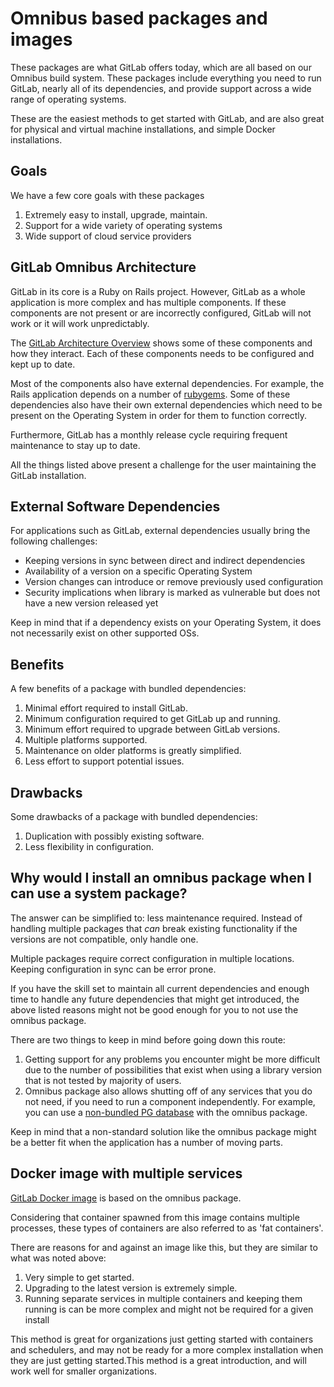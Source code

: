 # Omnibus based packages and images

These packages are what GitLab offers today, which are all based on our Omnibus build system. These packages include everything you need to run GitLab, nearly all of its dependencies, and provide support across a wide range of operating systems.

These are the easiest methods to get started with GitLab, and are also great for physical and virtual machine installations, and simple Docker installations.

## Goals

We have a few core goals with these packages
1. Extremely easy to install, upgrade, maintain.
1. Support for a wide variety of operating systems
1. Wide support of cloud service providers

## GitLab Omnibus Architecture

GitLab in its core is a Ruby on Rails project. However, GitLab as a whole
application is more complex and has multiple components. If these components are
not present or are incorrectly configured, GitLab will not work or it will work
unpredictably.

The [GitLab Architecture Overview] shows some of these components and how they
interact. Each of these components needs to be configured and kept up to date.

Most of the components also have external dependencies. For example, the Rails
application depends on a number of [rubygems]. Some of these dependencies also
have their own external dependencies which need to be present on the Operating
System in order for them to function correctly.

Furthermore, GitLab has a monthly release cycle requiring frequent maintenance
to stay up to date.

All the things listed above present a challenge for the user maintaining the GitLab
installation.

## External Software Dependencies

For applications such as GitLab, external dependencies usually bring the following
challenges:

* Keeping versions in sync between direct and indirect dependencies
* Availability of a version on a specific Operating System
* Version changes can introduce or remove previously used configuration
* Security implications when library is marked as vulnerable but does not have
a new version released yet

Keep in mind that if a dependency exists on your Operating System, it does not
necessarily exist on other supported OSs.

## Benefits

A few benefits of a package with bundled dependencies:

1. Minimal effort required to install GitLab.
1. Minimum configuration required to get GitLab up and running.
1. Minimum effort required to upgrade between GitLab versions.
1. Multiple platforms supported.
1. Maintenance on older platforms is greatly simplified.
1. Less effort to support potential issues.

## Drawbacks

Some drawbacks of a package with bundled dependencies:

1. Duplication with possibly existing software.
1. Less flexibility in configuration.

## Why would I install an omnibus package when I can use a system package?

The answer can be simplified to: less maintenance required. Instead of handling
multiple packages that *can* break existing functionality if the versions are
not compatible, only handle one.

Multiple packages require correct configuration in multiple locations.
Keeping configuration in sync can be error prone.

If you have the skill set to maintain all current dependencies and enough time
to handle any future dependencies that might get introduced, the above listed
reasons might not be good enough for you to not use the omnibus package.

There are two things to keep in mind before going down this route:

1. Getting support for any problems
you encounter might be more difficult due to the number of possibilities that exist
when using a library version that is not tested by majority of users.
1. Omnibus package also allows shutting off of any services that you do not need,
if you need to run a component independently. For example, you can use a
[non-bundled PG database] with the omnibus package.

Keep in mind that a non-standard solution like the omnibus package
might be a better fit when the application has a number of moving parts.

## Docker image with multiple services

[GitLab Docker image] is based on the omnibus package.

Considering that container spawned from this image contains multiple processes,
these types of containers are also referred to as 'fat containers'.

There are reasons for and against an image like this, but they are similar to
what was noted above:

1. Very simple to get started.
1. Upgrading to the latest version is extremely simple.
1. Running separate services in multiple containers and keeping them running
is can be more complex and might not be required for a given install

This method is great for organizations just getting started with containers and schedulers, and may not be ready for a more complex installation when they are just getting started.This method is a great introduction, and will work well for smaller organizations.

[GitLab Architecture Overview]: https://docs.gitlab.com/ce/development/architecture.html#gitlab-architecture-overview
[rubygems]: https://gitlab.com/gitlab-org/gitlab-ce/blob/master/Gemfile.lock
[non-bundled PG database]: https://docs.gitlab.com/omnibus/settings/database.html#using-a-non-packaged-postgresql-database-management-server
[GitLab Docker image]: https://docs.gitlab.com/omnibus/docker/README.html#gitlab-docker-images

